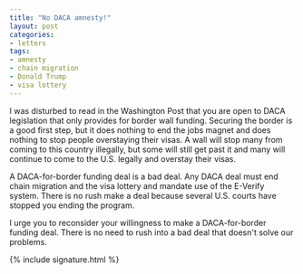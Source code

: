 ```yaml
---
title: "No DACA amnesty!"
layout: post
categories:
- letters
tags:
- amnesty
- chain migration
- Donald Trump
- visa lottery
---
```


I was disturbed to read in the Washington Post that you are open to DACA legislation that only provides for border wall funding. Securing the border is a good first step, but it does nothing to end the jobs magnet and does nothing to stop people overstaying their visas. A wall will stop many from coming to this country illegally, but some will still get past it and many will continue to come to the U.S. legally and overstay their visas.

A DACA-for-border funding deal is a bad deal. Any DACA deal must end chain migration and the visa lottery and mandate use of the E-Verify system. There is no rush make a deal because several U.S. courts have stopped you ending the program.

I urge you to reconsider your willingness to make a DACA-for-border funding deal. There is no need to rush into a bad deal that doesn't solve our problems.

{% include signature.html %}
